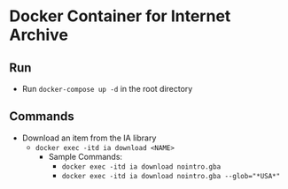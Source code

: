 # Docker Container for Internet Archive #

## Run
- Run `docker-compose up -d` in the root directory

## Commands
- Download an item from the IA library
    - `docker exec -itd ia download <NAME>`
      - Sample Commands:
        - `docker exec -itd ia download nointro.gba`
        - `docker exec -itd ia download nointro.gba --glob="*USA*"`
